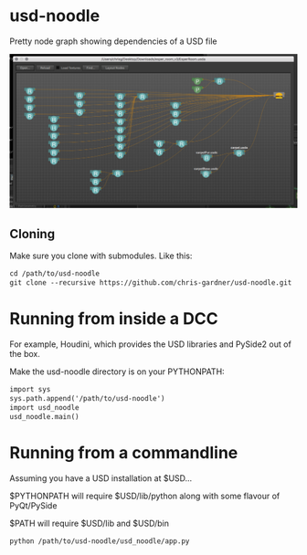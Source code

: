 # usd-noodle
Pretty node graph showing dependencies of a USD file

![Screenshot](docs/usd_noodle_screenshot.png)

## Cloning

Make sure you clone with submodules. Like this:

```
cd /path/to/usd-noodle
git clone --recursive https://github.com/chris-gardner/usd-noodle.git
```

# Running from inside a DCC

For example, Houdini, which provides the USD libraries and PySide2 out of the box.

Make the usd-noodle directory is on your PYTHONPATH:

```
import sys
sys.path.append('/path/to/usd-noodle')
import usd_noodle
usd_noodle.main()
```

# Running from a commandline
Assuming you have a USD installation at $USD...

$PYTHONPATH will require $USD/lib/python along with some flavour of PyQt/PySide

$PATH will require $USD/lib and $USD/bin

```
python /path/to/usd-noodle/usd_noodle/app.py
```


